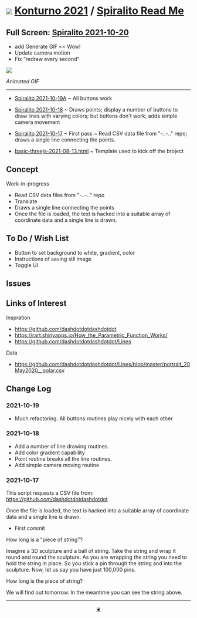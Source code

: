 # [![](https://pushme-pullyou.github.io/tootoo-2021/lib/assets/icons/mark-github.svg )](https://github.com/konturno/konturno.github.io/ "Source code on GitHub" ) [Konturno 2021]( https://konturno.github.io/ "Home page" )  / [Spiralito Read Me]( https://konturno.github.io/sandbox/spiralito/readme.html)


<!--@@@
<div class=iframe-resize ><iframe src=https://konturno.github.io/sandbox/spiralito/ height=100% width=100% ></iframe></div>
_"Spiralito" in a resizable window. One finger to rotate. Two to zoom._
@@@-->

## Full Screen: [Spiralito 2021-10-20]( https://konturno.github.io/sandbox/spiralito/r-2021-10-20/spiralito.html )

* add Generate GIF << Wow!
* Update camera motion
* Fix "redraw every second"

![]( https://konturno.github.io/images/2021-10-20-model.gif)

_Animated GIF_

***

* [Spiralito 2021-10-19A]( https://konturno.github.io/sandbox/spiralito/r-2021-10-19/spiralito.html ) ~ All buttons work

* [Spiralito 2021-10-18]( https://konturno.github.io/sandbox/spiralito/r-2021-10-18/spiralito.html ) ~ Draws points; display a number of buttons to draw lines with varying colors;  but buttons don't work; adds simple camera movement


* [Spiralito 2021-10-17]( https://konturno.github.io/sandbox/spiralito/r-2021-10-17/spiralito.html ) ~ First pass ~ Read CSV data file from "-..-.." repo; draws a single line connecting the points.

* [basic-threejs-2021-08-13.html]( https://github.com/konturno/konturno.github.io/blob/master/templates/basic-threejs-2021-08-13.html ) ~ Template used to kick off the broject

## Concept

Work-in-progress

* Read CSV data files from "-..-.." repo
* Translate
* Draws a single line connecting the points
* Once the file is loaded, the text is hacked into a suitable array of coordinate data and a single line is drawn.


## To Do / Wish List

* Button to set background to white, gradient, color
* Instructions of saving stil image
* Toggle UI


## Issues


## Links of Interest

Inspration

* https://github.com/dashdotdotdashdotdot
* https://rart.shinyapps.io/How_the_Parametric_Function_Works/
* https://github.com/dashdotdotdashdotdot/Lines

Data
* https://github.com/dashdotdotdashdotdot/Lines/blob/master/portrait_20May2020__polar.csv

## Change Log

### 2021-10-19

* Much refactoring. All buttons routines play nicely with each other


### 2021-10-18

* Add a number of line drawing routines.
* Add color gradient capability
* Point routine breaks all the line routines.
* Add simple camera moving routine


### 2021-10-17

This script requests a CSV file from: https://github.com/dashdotdotdashdotdot

Once the file is loaded, the text is hacked into a suitable array of coordinate data and a single line is drawn.

* First commit

How long is a "piece of string"?

Imagine a 3D sculpture and a ball of string. Take the string and wrap it round and round the sculpture. As you are wrapping the string you need to hold the string in place. So you stick a pin through the string and into the sculpture. Now, let us say you have just 100,000 pins.

How long is the piece of string?

We will find out tomorrow. In the meantime you can see the string above.


***

<center title="Hello! Click me to go up to the top" ><a class=aDingbat href=javascript:window.scrollTo(0,0);> ❦ </a></center>
